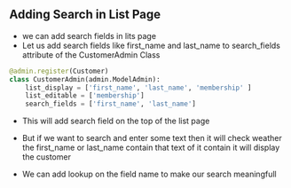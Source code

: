 ## Adding Search in List Page

- we can add search fields in lits page
- Let us add search fields like first_name and last_name to search_fields attribute of the CustomerAdmin Class

```python
@admin.register(Customer)
class CustomerAdmin(admin.ModelAdmin):
    list_display = ['first_name', 'last_name', 'membership' ]
    list_editable = ['membership']
    search_fields = ['first_name', 'last_name']
```
- This will add search field on the top of the list page 
- But if we want to search and enter some text then it will check weather the first_name or last_name contain that text of it contain it will display the customer

- We can add lookup on the field name to make our search meaningfull 

